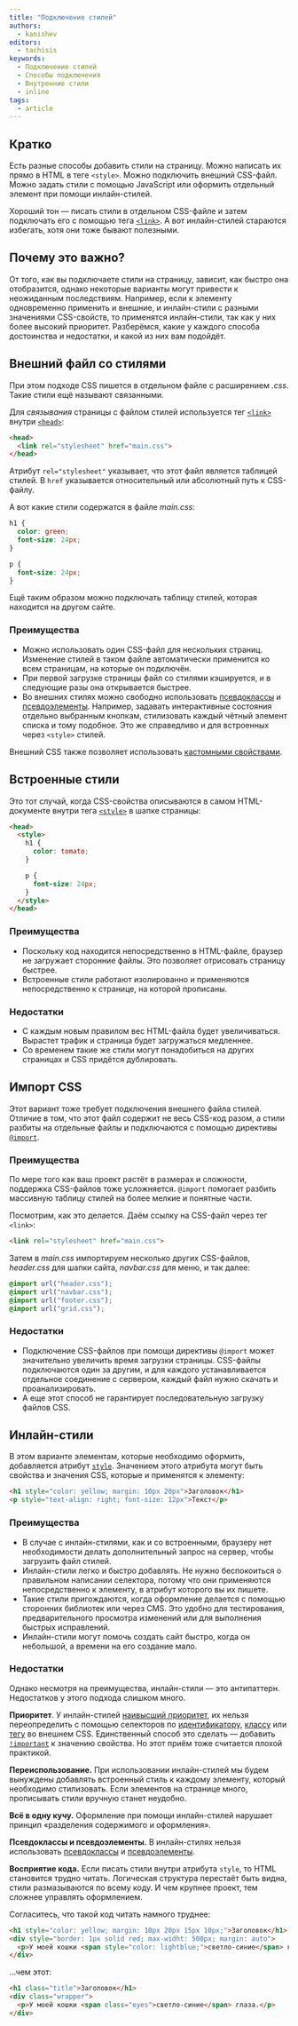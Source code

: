```yaml
---
title: "Подключение стилей"
authors:
  - kanishev
editors:
  - tachisis
keywords:
  - Подключение стилей
  - Способы подключения
  - Внутренние стили
  - inline
tags:
  - article
---
```


## Кратко

Есть разные способы добавить стили на страницу. Можно написать их прямо в HTML в теге `<style>`. Можно подключить внешний CSS-файл. Можно задать стили с помощью JavaScript или оформить отдельный элемент при помощи инлайн-стилей.

Хороший тон — писать стили в отдельном CSS-файле и затем подключать его с помощью тега [`<link>`](/html/link). А вот инлайн-стилей стараются избегать, хотя они тоже бывают полезными.

## Почему это важно?

От того, как вы подключаете стили на страницу, зависит, как быстро она отобразится, однако некоторые варианты могут привести к неожиданным последствиям. Например, если к элементу одновременно применить и внешние, и инлайн-стили с разными значениями CSS-свойств, то применятся инлайн-стили, так как у них более высокий приоритет. Разберёмся, какие у каждого способа достоинства и недостатки, и какой из них вам подойдёт.


## Внешний файл со стилями

При этом подходе CSS пишется в отдельном файле с расширением _.css_. Такие стили ещё называют связанными.

Для _связывания_ страницы с файлом стилей используется тег [`<link>`](/html/link) внутри [`<head>`](/html/head):

```html
<head>
  <link rel="stylesheet" href="main.css">
</head>
```

Атрибут `rel="stylesheet"` указывает, что этот файл является таблицей стилей. В `href` указывается относительный или абсолютный путь к CSS-файлу.

А вот какие стили содержатся в файле _main.css_:

```css
h1 {
  color: green;
  font-size: 24px;
}

p {
  font-size: 24px;
}
```

Ещё таким образом можно подключать таблицу стилей, которая находится на другом сайте.

### Преимущества

- Можно использовать один CSS-файл для нескольких страниц. Изменение стилей в таком файле автоматически применится ко всем страницам, на которые он подключён.
- При первой загрузке страницы файл со стилями кэшируется, и в следующие разы она открывается быстрее.
- Во внешних стилях можно свободно использовать [псевдоклассы](/css/pseudoclasses) и [псевдоэлементы](/css/pseudoelements). Например, задавать интерактивные состояния отдельно выбранным кнопкам, стилизовать каждый чётный элемент списка и тому подобное. Это же справедливо и для встроенных через `<style>` стилей.

Внешний CSS также позволяет использовать [кастомными свойствами](/css/custom-properties).

## Встроенные стили

Это тот случай, когда CSS-свойства описываются в самом HTML-документе внутри тега [`<style>`](/html/style) в шапке страницы:

```html
<head>
  <style>
    h1 {
      color: tomato;
    }

    p {
      font-size: 24px;
    }
  </style>
</head>
```

### Преимущества

- Поскольку код находится непосредственно в HTML-файле, браузер не загружает сторонние файлы. Это позволяет отрисовать страницу быстрее.
- Встроенные стили работают изолированно и применяются непосредственно к странице, на которой прописаны.

### Недостатки

- С каждым новым правилом вес HTML-файла будет увеличиваться. Вырастет трафик и страница будет загружаться медленнее.
- Со временем такие же стили могут понадобиться на других страницах и CSS придётся дублировать.

## Импорт CSS

Этот вариант тоже требует подключения внешнего файла стилей.
Отличие в том, что этот файл содержит не весь CSS-код разом, а стили разбиты на отдельные файлы и подключаются с помощью директивы [`@import`](/css/import).

### Преимущества

По мере того как ваш проект растёт в размерах и сложности, поддержка CSS-файлов тоже усложняется. `@import` помогает разбить массивную таблицу стилей на более мелкие и понятные части.

Посмотрим, как это делается. Даём ссылку на CSS-файл через тег `<link>`:

```html
<link rel="stylesheet" href="main.css">
```

Затем в _main.css_ импортируем несколько других CSS-файлов, _header.css_ для шапки сайта, _navbar.css_ для меню, и так далее:

```css
@import url("header.css");
@import url("navbar.css");
@import url("footer.css");
@import url("grid.css");
```

### Недостатки

- Подключение CSS-файлов при помощи директивы `@import` может значительно увеличить время загрузки страницы. CSS-файлы подключаются один за другим, и для каждого устанавливается отдельное соединение с сервером, каждый файл нужно скачать и проанализировать.
- А еще этот способ не гарантирует последовательную загрузку файлов CSS.

## Инлайн-стили

В этом варианте элементам, которые необходимо оформить, добавляется атрибут [`style`](/html/global-attrs/#style). Значением этого атрибута могут быть свойства и значения CSS, которые и применятся к элементу:

```html
<h1 style="сolor: yellow; margin: 10px 20px">Заголовок</h1>
<p style="text-align: right; font-size: 12px">Текст</p>
```


### Преимущества

- В случае с инлайн-стилями, как и со встроенными, браузеру нет необходимости делать дополнительный запрос на сервер, чтобы загрузить файл стилей.
- Инлайн-стили легко и быстро добавлять. Не нужно беспокоиться о правильном написании селектора, потому что они применяются непосредственно к элементу, в атрибут которого вы их пишете.
- Такие стили пригождаются, когда оформление делается с помощью сторонних библиотек или через CMS. Это удобно для тестирования, предварительного просмотра изменений или для выполнения быстрых исправлений.
- Инлайн-стили могут помочь создать сайт быстро, когда он небольшой, а времени на его создание мало.

### Недостатки

Однако несмотря на преимущества, инлайн-стили — это антипаттерн. Недостатков у этого подхода слишком много.

**Приоритет**. У инлайн-стилей [наивысший приоритет](/css/specificity/#atribut-style), их нельзя переопределить с помощью селекторов по [идентификатору](/css/id-selector), [классу](/css/class-selector) или [тегу](/css/tag-selector) во внешнем CSS. Единственный способ это сделать — добавить [`!important`](/css/important) к значению свойства. Но этот приём тоже считается плохой практикой.

**Переиспользование.** При использовании инлайн-стилей мы будем вынуждены добавлять встроенный стиль к каждому элементу, который необходимо стилизовать. Если элементов на странице много, прописывать стили вручную станет неудобно.

**Всё в одну кучу.** Оформление при помощи инлайн-стилей нарушает принцип «разделения содержимого и оформления».

**Псевдоклассы и псевдоэлементы.** В инлайн-стилях нельзя использовать [псевдоклассы](/css/pseudoclasses) и [псевдоэлементы](/css/pseudoelements).

**Восприятие кода.** Если писать стили внутри атрибута `style`, то HTML становится трудно читать. Логическая структура перестаёт быть видна, стили размазываются по всему коду. И чем крупнее проект, тем сложнее управлять оформлением.

Согласитесь, что такой код читать намного труднее:

```html
<h1 style="сolor: yellow; margin: 10px 20px 15px 10px;">Заголовок</h1>
<div style="border: 1px solid red; max-widht: 500px; margin: auto">
  <p>У моей кошки <span style="color: lightblue;">светло-синие</span> глаза.</p>
</div>
```

...чем этот:

```html
<h1 class="title">Заголовок</h1>
<div class="wrapper">
  <p>У моей кошки <span class="eyes">светло-синие</span> глаза.</p>
</div>
```
